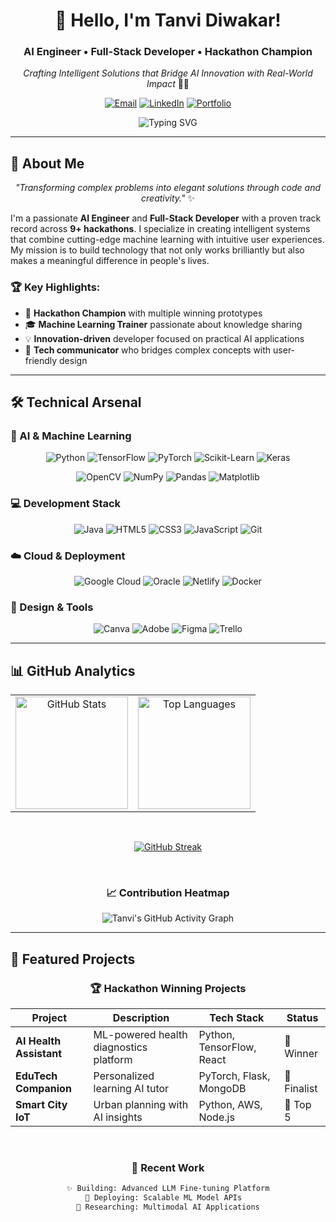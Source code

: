 <!-- Header Section -->
<div align="center">

#  👋 Hello, I'm Tanvi Diwakar! 
### **AI Engineer • Full-Stack Developer • Hackathon Champion** 
*Crafting Intelligent Solutions that Bridge AI Innovation with Real-World Impact* 🤖✨

[![Email](https://img.shields.io/badge/💌_Let's_Collaborate!-tanvidiwakar04@gmail.com-FF6B6B?style=for-the-badge&logo=gmail&logoColor=white)](mailto:tanvidiwakar04@gmail.com)
[![LinkedIn](https://img.shields.io/badge/💼_Professional_Profile-0A66C2?style=for-the-badge&logo=linkedin&logoColor=white)](https://linkedin.com/in/tanvi-diwakar-5b41a52a3)
[![Portfolio](https://img.shields.io/badge/🌐_View_Portfolio-4285F4?style=for-the-badge&logo=google-chrome&logoColor=white)](#)

<img src="https://readme-typing-svg.herokuapp.com?font=Fira+Code&weight=600&size=24&duration=4000&pause=1000&color=FF6B6B&center=true&vCenter=true&width=600&lines=ML+Trainer+%7C+Frontend+Developer+%7C+AI+Enthusiast;9x+Hackathon+Veteran+%7C+Startup+Experienced;Building+the+Future+with+Code+%26+AI" alt="Typing SVG" />

</div>

---

## 🎯 About Me

<div align="center">
  
*"Transforming complex problems into elegant solutions through code and creativity."* ✨

</div>

I'm a passionate **AI Engineer** and **Full-Stack Developer** with a proven track record across **9+ hackathons**. I specialize in creating intelligent systems that combine cutting-edge machine learning with intuitive user experiences. My mission is to build technology that not only works brilliantly but also makes a meaningful difference in people's lives.

### 🏆 Key Highlights:
- 🥇 **Hackathon Champion** with multiple winning prototypes
- 🎓 **Machine Learning Trainer** passionate about knowledge sharing
- 💡 **Innovation-driven** developer focused on practical AI applications
- 🌟 **Tech communicator** who bridges complex concepts with user-friendly design

---

## 🛠️ Technical Arsenal

### 🤖 AI & Machine Learning
<div align="center">

![Python](https://img.shields.io/badge/Python-3776AB?style=for-the-badge&logo=python&logoColor=white)
![TensorFlow](https://img.shields.io/badge/TensorFlow-FF6F00?style=for-the-badge&logo=tensorflow&logoColor=white)
![PyTorch](https://img.shields.io/badge/PyTorch-EE4C2C?style=for-the-badge&logo=pytorch&logoColor=white)
![Scikit-Learn](https://img.shields.io/badge/Scikit--Learn-F7931E?style=for-the-badge&logo=scikit-learn&logoColor=white)
![Keras](https://img.shields.io/badge/Keras-D00000?style=for-the-badge&logo=keras&logoColor=white)

![OpenCV](https://img.shields.io/badge/OpenCV-5C3EE8?style=for-the-badge&logo=opencv&logoColor=white)
![NumPy](https://img.shields.io/badge/NumPy-013243?style=for-the-badge&logo=numpy&logoColor=white)
![Pandas](https://img.shields.io/badge/Pandas-150458?style=for-the-badge&logo=pandas&logoColor=white)
![Matplotlib](https://img.shields.io/badge/Matplotlib-11557C?style=for-the-badge&logo=python&logoColor=white)

</div>

### 💻 Development Stack
<div align="center">

![Java](https://img.shields.io/badge/Java-ED8B00?style=for-the-badge&logo=openjdk&logoColor=white)
![HTML5](https://img.shields.io/badge/HTML5-E34F26?style=for-the-badge&logo=html5&logoColor=white)
![CSS3](https://img.shields.io/badge/CSS3-1572B6?style=for-the-badge&logo=css3&logoColor=white)
![JavaScript](https://img.shields.io/badge/JavaScript-F7DF1E?style=for-the-badge&logo=javascript&logoColor=black)
![Git](https://img.shields.io/badge/Git-F05032?style=for-the-badge&logo=git&logoColor=white)

</div>

### ☁️ Cloud & Deployment
<div align="center">

![Google Cloud](https://img.shields.io/badge/Google_Cloud-4285F4?style=for-the-badge&logo=google-cloud&logoColor=white)
![Oracle](https://img.shields.io/badge/Oracle-F80000?style=for-the-badge&logo=oracle&logoColor=white)
![Netlify](https://img.shields.io/badge/Netlify-00C7B7?style=for-the-badge&logo=netlify&logoColor=white)
![Docker](https://img.shields.io/badge/Docker-2496ED?style=for-the-badge&logo=docker&logoColor=white)

</div>

### 🎨 Design & Tools
<div align="center">

![Canva](https://img.shields.io/badge/Canva-00C4CC?style=for-the-badge&logo=canva&logoColor=white)
![Adobe](https://img.shields.io/badge/Adobe-FF0000?style=for-the-badge&logo=adobe&logoColor=white)
![Figma](https://img.shields.io/badge/Figma-F24E1E?style=for-the-badge&logo=figma&logoColor=white)
![Trello](https://img.shields.io/badge/Trello-0052CC?style=for-the-badge&logo=trello&logoColor=white)

</div>

---

## 📊 GitHub Analytics

<div align="center">

<!-- GitHub Stats with Custom Icons -->
<table align="center">
  <tr>
    <td align="center">
      <img height="180em" src="https://github-readme-stats.vercel.app/api?username=Tanvi-diwakar&show_icons=true&theme=radical&include_all_commits=true&count_private=true&hide_border=true" alt="GitHub Stats"/>
    </td>
    <td align="center">
      <img height="180em" src="https://github-readme-stats.vercel.app/api/top-langs/?username=Tanvi-diwakar&layout=compact&theme=radical&hide_border=true&langs_count=8" alt="Top Languages"/>
    </td>
  </tr>
</table>

<br/>

<!-- GitHub Streak with Custom Style -->
[![GitHub Streak](https://streak-stats.demolab.com?user=Tanvi-diwakar&theme=radical&hide_border=true&date_format=M%20j%5B%2C%20Y%5D)](https://git.io/streak-stats)

<br/>

<!-- Activity Graph -->
### 📈 Contribution Heatmap
![Tanvi's GitHub Activity Graph](https://github-readme-activity-graph.vercel.app/graph?username=Tanvi-diwakar&theme=react-dark&hide_border=true&area=true&custom_title=My%20Coding%20Journey)

</div>

---

## 🚀 Featured Projects

<div align="center">

### 🏆 Hackathon Winning Projects
| Project | Description | Tech Stack | Status |
|---------|-------------|------------|--------|
| **AI Health Assistant** | ML-powered health diagnostics platform | Python, TensorFlow, React | 🥇 Winner |
| **EduTech Companion** | Personalized learning AI tutor | PyTorch, Flask, MongoDB | 🥈 Finalist |
| **Smart City IoT** | Urban planning with AI insights | Python, AWS, Node.js | 🥉 Top 5 |

<br/>

### 🌟 Recent Work
```bash
✨ Building: Advanced LLM Fine-tuning Platform
🚀 Deploying: Scalable ML Model APIs  
🔬 Researching: Multimodal AI Applications
